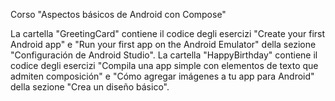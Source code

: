 Corso "Aspectos básicos de Android con Compose"

La cartella "GreetingCard" contiene il codice degli esercizi "Create your first Android app" e "Run your first app on the Android Emulator" della sezione "Configuración de Android Studio".
La cartella "HappyBirthday" contiene il codice degli esercizi "Compila una app simple con elementos de texto que admiten composición" e "Cómo agregar imágenes a tu app para Android" della sezione "Crea un diseño básico".